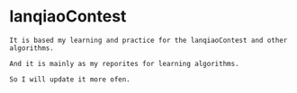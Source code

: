 # lanqiaoContest

    It is based my learning and practice for the lanqiaoContest and other algorithms. 
  
    And it is mainly as my reporites for learning algorithms. 
  
    So I will update it more ofen.

